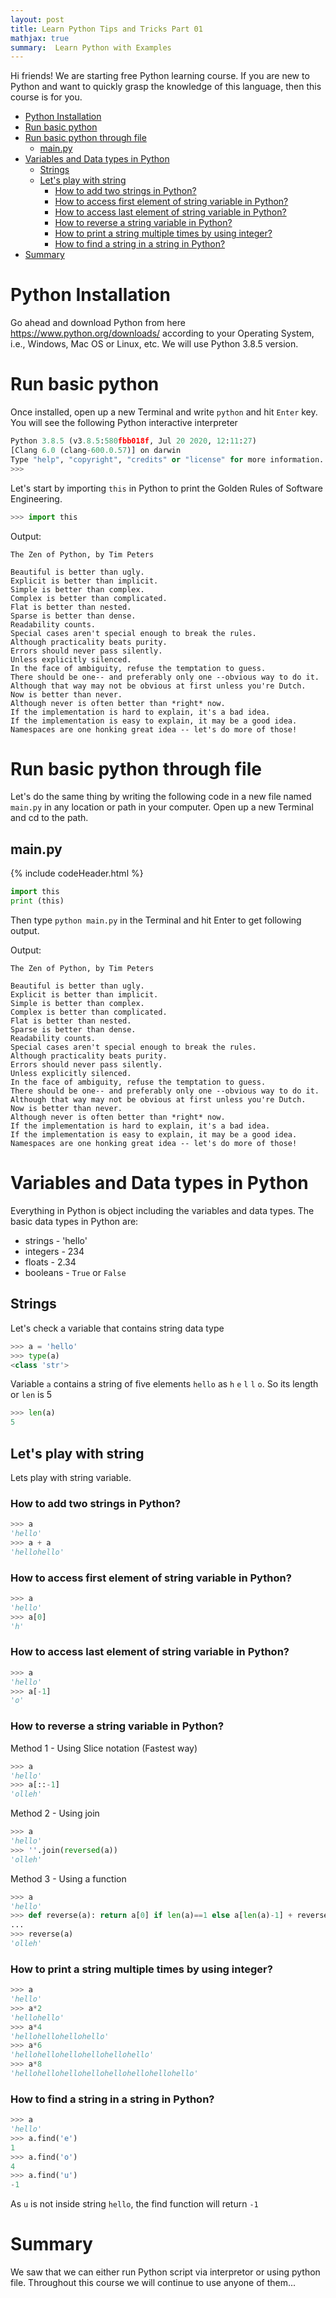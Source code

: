 ```yaml
---
layout: post
title: Learn Python Tips and Tricks Part 01
mathjax: true
summary:  Learn Python with Examples
---
```


Hi friends! We are starting free Python learning course. If you are new to Python and want to quickly grasp the knowledge of this language, then this course is for you. 

* [Python Installation](#python-installation)
* [Run basic python](#run-basic-python)
* [Run basic python through file](#run-basic-python-through-file)
    * [main.py](#main.py)
* [Variables and Data types in Python](#variables-and-data-types-in-python)
    * [Strings](#strings)
    * [Let's play with string](#let's-play-with-string)
        * [How to add two strings in Python?](#how-to-add-two-strings-in-python)
        * [How to access first element of string variable in Python?](#how-to-access-first-element-of-string-variable-in-python)
        * [How to access last element of string variable in Python?](#how-to-access-last-element-of-string-variable-in-python)
        * [How to reverse a string variable in Python?](#how-to-reverse-a-string-variable-in-python)
        * [How to print a string multiple times by using integer?](#how-to-print-a-string-multiple-times-by-using-integer)
        * [How to find a string in a string in Python?](#how-to-find-a-string-in-a-string-in-python)
* [Summary](#summary)

# Python Installation

Go ahead and download Python from here https://www.python.org/downloads/ according to your Operating System, i.e., Windows, Mac OS or Linux, etc. We will use Python 3.8.5 version. 

# Run basic python

Once installed, open up a new Terminal and write `python` and hit `Enter` key. You will see the following Python interactive interpreter 

```python
Python 3.8.5 (v3.8.5:580fbb018f, Jul 20 2020, 12:11:27) 
[Clang 6.0 (clang-600.0.57)] on darwin
Type "help", "copyright", "credits" or "license" for more information.
>>> 

```

Let's start by importing `this` in Python to print the Golden Rules of Software Engineering.

```python
>>> import this
```

Output:
```text
The Zen of Python, by Tim Peters

Beautiful is better than ugly.
Explicit is better than implicit.
Simple is better than complex.
Complex is better than complicated.
Flat is better than nested.
Sparse is better than dense.
Readability counts.
Special cases aren't special enough to break the rules.
Although practicality beats purity.
Errors should never pass silently.
Unless explicitly silenced.
In the face of ambiguity, refuse the temptation to guess.
There should be one-- and preferably only one --obvious way to do it.
Although that way may not be obvious at first unless you're Dutch.
Now is better than never.
Although never is often better than *right* now.
If the implementation is hard to explain, it's a bad idea.
If the implementation is easy to explain, it may be a good idea.
Namespaces are one honking great idea -- let's do more of those!
```

# Run basic python through file

Let's do the same thing by writing the following code in a new file named `main.py` in any location or path in your computer. Open up a new Terminal and cd to the path.



## main.py
{% include codeHeader.html %}
```python
import this
print (this)
```
Then type `python main.py` in the Terminal and hit Enter to get following output.

Output:
```text
The Zen of Python, by Tim Peters

Beautiful is better than ugly.
Explicit is better than implicit.
Simple is better than complex.
Complex is better than complicated.
Flat is better than nested.
Sparse is better than dense.
Readability counts.
Special cases aren't special enough to break the rules.
Although practicality beats purity.
Errors should never pass silently.
Unless explicitly silenced.
In the face of ambiguity, refuse the temptation to guess.
There should be one-- and preferably only one --obvious way to do it.
Although that way may not be obvious at first unless you're Dutch.
Now is better than never.
Although never is often better than *right* now.
If the implementation is hard to explain, it's a bad idea.
If the implementation is easy to explain, it may be a good idea.
Namespaces are one honking great idea -- let's do more of those!
```

# Variables and Data types in Python

Everything in Python is object including the variables and data types. The basic data types in Python are:
* strings - 'hello'
* integers -  234
* floats - 2.34
* booleans - `True` or `False`

## Strings
Let's check a variable that contains string data type

```python
>>> a = 'hello'
>>> type(a)
<class 'str'>
```
Variable `a` contains a string of five elements `hello` as `h` `e` `l` `l` `o`. So its length or `len` is 5

```python
>>> len(a)
5
```

## Let's play with string

Lets play with string variable.

### How to add two strings in Python?

```python
>>> a
'hello'
>>> a + a
'hellohello'
```

### How to access first element of string variable in Python?

```python
>>> a
'hello'
>>> a[0]
'h'
```
### How to access last element of string variable in Python?

```python
>>> a
'hello'
>>> a[-1]
'o'
```

### How to reverse a string variable in Python?

Method 1 - Using Slice notation (Fastest way)

```python
>>> a
'hello'
>>> a[::-1]
'olleh'
```

Method 2 - Using join

```python
>>> a
'hello'
>>> ''.join(reversed(a))
'olleh'
```

Method 3 - Using a function

```python
>>> a
'hello'
>>> def reverse(a): return a[0] if len(a)==1 else a[len(a)-1] + reverse(a[0:len(a)-1])
... 
>>> reverse(a)
'olleh'
```

### How to print a string multiple times by using integer?

```python
>>> a
'hello'
>>> a*2
'hellohello'
>>> a*4
'hellohellohellohello'
>>> a*6
'hellohellohellohellohellohello'
>>> a*8
'hellohellohellohellohellohellohellohello'
```

### How to find a string in a string in Python?

```python
>>> a
'hello'
>>> a.find('e')
1
>>> a.find('o')
4
>>> a.find('u')
-1
```
As `u` is not inside string `hello`, the find function will return `-1`


# Summary

We saw that we can either run Python script via interpretor or using python file. Throughout this course we will continue to use anyone of them...

